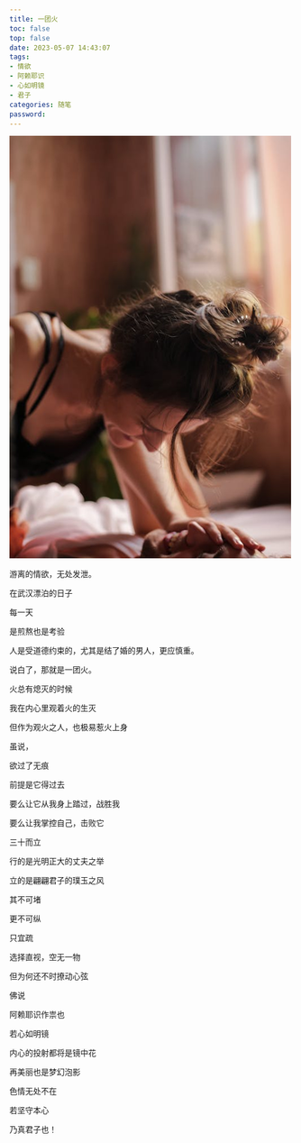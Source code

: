 ```yaml
---
title: 一团火
toc: false
top: false
date: 2023-05-07 14:43:07
tags:
- 情欲
- 阿赖耶识
- 心如明镜
- 君子
categories: 随笔
password:
---
```


![](./../images/%E4%B8%80%E5%9B%A2%E7%81%AB/pexels-photo-4980382.jpeg)

游离的情欲，无处发泄。

在武汉漂泊的日子

每一天

是煎熬也是考验

人是受道德约束的，尤其是结了婚的男人，更应慎重。

说白了，那就是一团火。

火总有熄灭的时候

我在内心里观着火的生灭

但作为观火之人，也极易惹火上身

虽说，

欲过了无痕

前提是它得过去

要么让它从我身上踏过，战胜我

要么让我掌控自己，击败它

三十而立

行的是光明正大的丈夫之举

立的是翩翩君子的璞玉之风

其不可堵

更不可纵

只宜疏

选择直视，空无一物

但为何还不时撩动心弦

佛说

阿赖耶识作祟也

若心如明镜

内心的投射都将是镜中花

再美丽也是梦幻泡影

色情无处不在

若坚守本心

乃真君子也！











